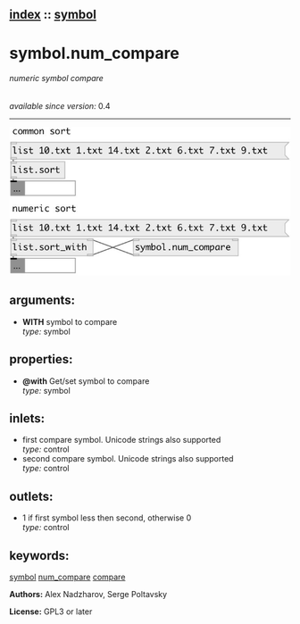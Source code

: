 [index](index.html) :: [symbol](category_symbol.html)
---

# symbol.num_compare

###### numeric symbol compare

*available since version:* 0.4

---




[![example](../examples/img/symbol.num_compare.jpg)](../examples/pd/symbol.num_compare.pd)



## arguments:

* **WITH**
symbol to compare<br>
_type:_ symbol<br>





## properties:

* **@with** 
Get/set symbol to compare<br>
_type:_ symbol<br>



## inlets:

* first compare symbol. Unicode strings also supported<br>
_type:_ control
* second compare symbol. Unicode strings also supported<br>
_type:_ control



## outlets:

* 1 if first symbol less then second, otherwise 0<br>
_type:_ control



## keywords:

[symbol](keywords/symbol.html)
[num_compare](keywords/num_compare.html)
[compare](keywords/compare.html)






**Authors:** Alex Nadzharov, Serge Poltavsky




**License:** GPL3 or later






